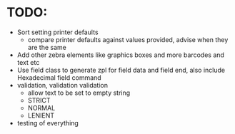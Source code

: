 # TODO:

- Sort setting printer defaults
    - compare printer defaults against values provided, advise when they are the same
- Add other zebra elements like graphics boxes and more barcodes and text etc
- Use field class to generate zpl for field data and field end, also include Hexadecimal field command
- validation, validation validation
  - allow text to be set to empty string
  - STRICT
  - NORMAL
  - LENIENT
- testing of everything
